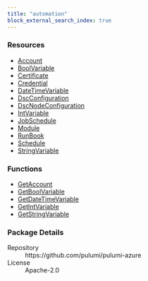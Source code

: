 ```yaml
---
title: "automation"
block_external_search_index: true
---
```


<!-- WARNING: this file was generated by Pulumi Docs Generator. -->
<!-- Do not edit by hand unless you're certain you know what you are doing! -->

<h3>Resources</h3>
<ul class="api">
    <li><a href="account"><span class="symbol resource"></span>Account</a></li>
    <li><a href="boolvariable"><span class="symbol resource"></span>BoolVariable</a></li>
    <li><a href="certificate"><span class="symbol resource"></span>Certificate</a></li>
    <li><a href="credential"><span class="symbol resource"></span>Credential</a></li>
    <li><a href="datetimevariable"><span class="symbol resource"></span>DateTimeVariable</a></li>
    <li><a href="dscconfiguration"><span class="symbol resource"></span>DscConfiguration</a></li>
    <li><a href="dscnodeconfiguration"><span class="symbol resource"></span>DscNodeConfiguration</a></li>
    <li><a href="intvariable"><span class="symbol resource"></span>IntVariable</a></li>
    <li><a href="jobschedule"><span class="symbol resource"></span>JobSchedule</a></li>
    <li><a href="module"><span class="symbol resource"></span>Module</a></li>
    <li><a href="runbook"><span class="symbol resource"></span>RunBook</a></li>
    <li><a href="schedule"><span class="symbol resource"></span>Schedule</a></li>
    <li><a href="stringvariable"><span class="symbol resource"></span>StringVariable</a></li>
</ul>

<h3>Functions</h3>
<ul class="api">
    <li><a href="getaccount"><span class="symbol datasource"></span>GetAccount</a></li>
    <li><a href="getboolvariable"><span class="symbol datasource"></span>GetBoolVariable</a></li>
    <li><a href="getdatetimevariable"><span class="symbol datasource"></span>GetDateTimeVariable</a></li>
    <li><a href="getintvariable"><span class="symbol datasource"></span>GetIntVariable</a></li>
    <li><a href="getstringvariable"><span class="symbol datasource"></span>GetStringVariable</a></li>
</ul>

<h3>Package Details</h3>
<dl class="package-details">
	<dt>Repository</dt>
	<dd>https://github.com/pulumi/pulumi-azure</dd>
	<dt>License</dt>
	<dd>Apache-2.0</dd>
</dl>

